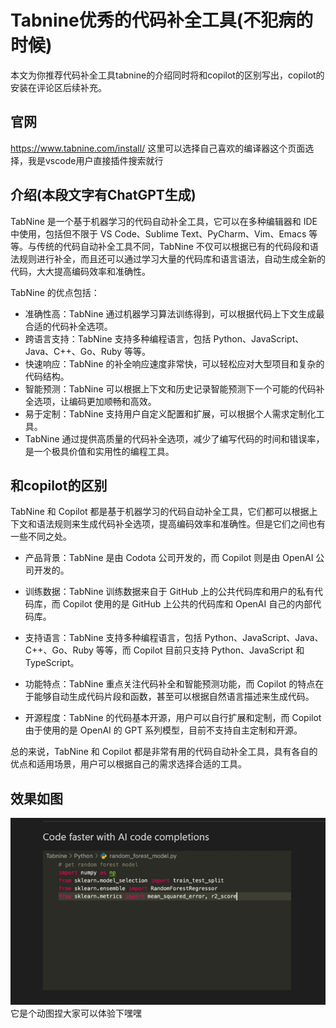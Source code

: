 # Tabnine优秀的代码补全工具(不犯病的时候)

本文为你推荐代码补全工具tabnine的介绍同时将和copilot的区别写出，copilot的安装在评论区后续补充。

## 官网
<https://www.tabnine.com/install/>
这里可以选择自己喜欢的编译器这个页面选择，我是vscode用户直接插件搜索就行

## 介绍(本段文字有ChatGPT生成)
TabNine 是一个基于机器学习的代码自动补全工具，它可以在多种编辑器和 IDE 中使用，包括但不限于 VS Code、Sublime Text、PyCharm、Vim、Emacs 等等。与传统的代码自动补全工具不同，TabNine 不仅可以根据已有的代码段和语法规则进行补全，而且还可以通过学习大量的代码库和语言语法，自动生成全新的代码，大大提高编码效率和准确性。

TabNine 的优点包括：

+ 准确性高：TabNine 通过机器学习算法训练得到，可以根据代码上下文生成最合适的代码补全选项。
+ 跨语言支持：TabNine 支持多种编程语言，包括 Python、JavaScript、Java、C++、Go、Ruby 等等。
+ 快速响应：TabNine 的补全响应速度非常快，可以轻松应对大型项目和复杂的代码结构。
+ 智能预测：TabNine 可以根据上下文和历史记录智能预测下一个可能的代码补全选项，让编码更加顺畅和高效。
+ 易于定制：TabNine 支持用户自定义配置和扩展，可以根据个人需求定制化工具。
+ TabNine 通过提供高质量的代码补全选项，减少了编写代码的时间和错误率，是一个极具价值和实用性的编程工具。




## 和copilot的区别
TabNine 和 Copilot 都是基于机器学习的代码自动补全工具，它们都可以根据上下文和语法规则来生成代码补全选项，提高编码效率和准确性。但是它们之间也有一些不同之处。

+ 产品背景：TabNine 是由 Codota 公司开发的，而 Copilot 则是由 OpenAI 公司开发的。

+ 训练数据：TabNine 训练数据来自于 GitHub 上的公共代码库和用户的私有代码库，而 Copilot 使用的是 GitHub 上公共的代码库和 OpenAI 自己的内部代码库。

+ 支持语言：TabNine 支持多种编程语言，包括 Python、JavaScript、Java、C++、Go、Ruby 等等，而 Copilot 目前只支持 Python、JavaScript 和 TypeScript。

+ 功能特点：TabNine 重点关注代码补全和智能预测功能，而 Copilot 的特点在于能够自动生成代码片段和函数，甚至可以根据自然语言描述来生成代码。

+ 开源程度：TabNine 的代码基本开源，用户可以自行扩展和定制，而 Copilot 由于使用的是 OpenAI 的 GPT 系列模型，目前不支持自主定制和开源。

总的来说，TabNine 和 Copilot 都是非常有用的代码自动补全工具，具有各自的优点和适用场景，用户可以根据自己的需求选择合适的工具。

## 效果如图
![效果图](img/tabnine.png) 它是个动图捏大家可以体验下嘿嘿






